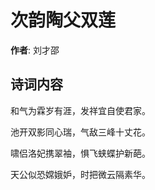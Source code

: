 # 次韵陶父双莲

**作者**: 刘才邵

## 诗词内容

和气为霖岁有涯，发祥宜自使君家。

池开双影同心瑞，气敌三峰十丈花。

啸侣洛妃携翠袖，惧飞蛱蝶护新葩。

天公似恐嫦娥妒，时把微云隔素华。

